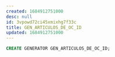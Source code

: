 ```yaml
---
created: 1684912751000
desc: null
id: 3vpowd72ci45xmixhg7f33c
title: GEN_ARTICULOS_DE_OC_ID
updated: 1684912751000
---
```


```sql
CREATE GENERATOR GEN_ARTICULOS_DE_OC_ID;
```